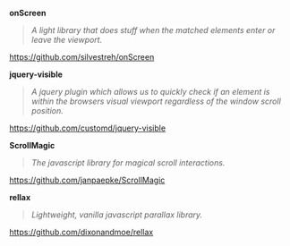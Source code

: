 **onScreen**
> *A light library that does stuff when the matched elements enter or leave the viewport.*

https://github.com/silvestreh/onScreen


**jquery-visible**
> *A jquery plugin which allows us to quickly check if an element is within the browsers visual viewport regardless of the window scroll position.*

https://github.com/customd/jquery-visible


**ScrollMagic**
> *The javascript library for magical scroll interactions.*

https://github.com/janpaepke/ScrollMagic


**rellax**
> *Lightweight, vanilla javascript parallax library.*

https://github.com/dixonandmoe/rellax

